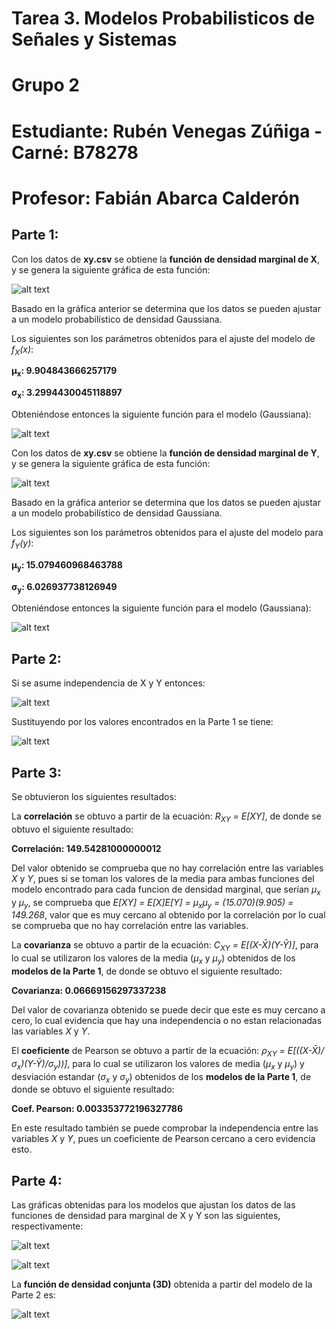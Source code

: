 # Tarea 3. Modelos Probabilisticos de Señales y Sistemas
# Grupo 2
# Estudiante: Rubén Venegas Zúñiga - Carné: B78278
# Profesor: Fabián Abarca Calderón


## Parte 1: 

Con los datos de **xy.csv** se obtiene la **función de densidad marginal de X**, y se genera 
la siguiente gráfica de esta función:

![alt text](fX.png)

Basado en la gráfica anterior se determina que los datos se pueden ajustar a un modelo 
probabilístico de densidad Gaussiana. 

Los siguientes son los parámetros obtenidos para el ajuste del modelo de *f<sub>X</sub>(x)*:

**&mu;<sub>x</sub>:  9.904843666257179**

**&sigma;<sub>x</sub>:  3.2994430045118897**

Obteniéndose entonces la siguiente función para el modelo (Gaussiana):

![alt text](eq1.svg)

Con los datos de **xy.csv** se obtiene la **función de densidad marginal de Y**, y se genera la 
siguiente gráfica de esta función:

![alt text](fY.png)

Basado en la gráfica anterior se determina que los datos se pueden ajustar a un modelo 
probabilístico de densidad Gaussiana. 

Los siguientes son los parámetros obtenidos para el ajuste del modelo para *f<sub>Y</sub>(y)*:

**&mu;<sub>y</sub>:  15.079460968463788**

**&sigma;<sub>y</sub>: 6.026937738126949**

Obteniéndose entonces la siguiente función para el modelo (Gaussiana):

![alt text](eq2.svg)

## Parte 2:
Si se asume independencia de X y Y entonces:

![alt text](eq3.svg)

Sustituyendo por los valores encontrados en la Parte 1 se tiene:

![alt text](eq4.svg)

## Parte 3:
Se obtuvieron los siguientes resultados:

La **correlación** se obtuvo a partir de la ecuación: *R<sub>XY</sub> = E[XY]*, de donde se obtuvo el 
siguiente resultado: 

**Correlación:  149.54281000000012**

Del valor obtenido se comprueba que no hay correlación entre las variables *X* y *Y*, pues si
se toman los valores de la media para ambas funciones del modelo encontrado para cada funcion
de densidad marginal, que serían *&mu;<sub>x</sub>* y *&mu;<sub>y</sub>*, se comprueba que
*E[XY] = E[X]E[Y] = &mu;<sub>x</sub>&mu;<sub>y</sub> = (15.070)(9.905) = 149.268*, valor que es
muy cercano al obtenido por la correlación por lo cual se comprueba que no hay correlación entre
las variables.

La **covarianza** se obtuvo a partir de la ecuación: *C<sub>XY</sub> = E[(X-X&#772;)(Y-Y&#772;)]*,  para lo cual se utilizaron los 
valores de la media (*&mu;<sub>x</sub>* y *&mu;<sub>y</sub>*)  obtenidos de los **modelos de la Parte 1**, de donde se obtuvo el 
siguiente resultado: 

**Covarianza:  0.06669156297337238**

Del valor de covarianza obtenido se puede decir que este es muy cercano a cero, lo cual evidencia que 
hay una independencia o no estan relacionadas las variables *X* y *Y*.

El **coeficiente** de Pearson se obtuvo a partir de la ecuación: *&rho;<sub>XY</sub> = E[((X-X&#772;)/&sigma;<sub>x</sub>)(Y-Y&#772;)/&sigma;<sub>y</sub>))​]*, para lo cual se utilizaron los valores de media (*&mu;<sub>x</sub>* y *&mu;<sub>y</sub>*) y desviación estandar (*&sigma;<sub>x</sub>* y *&sigma;<sub>y</sub>*) obtenidos de los **modelos de la Parte 1**, de donde se obtuvo el siguiente resultado: 


**Coef. Pearson:  0.003353772196327786**

En este resultado también se puede comprobar la independencia entre las variables *X* y *Y*, pues un coeficiente de
Pearson cercano a cero evidencia esto.

## Parte 4:
Las gráficas obtenidas para los modelos que ajustan los datos de las funciones de densidad 
para marginal de X y Y son las siguientes, respectivamente:

![alt text](modelo_fX.png)

![alt text](modelo_fY.png)

La **función de densidad conjunta (3D)** obtenida a partir del modelo de la Parte 2 es:

![alt text](3d.png)